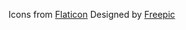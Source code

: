Icons from [Flaticon](http://www.flaticon.com/)
Designed by [Freepic](http://www.flaticon.com/authors/freepik)
